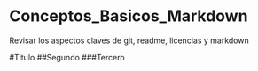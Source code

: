 # Conceptos_Basicos_Markdown
Revisar los aspectos claves de git, readme, licencias y markdown

#Titulo
##Segundo
###Tercero